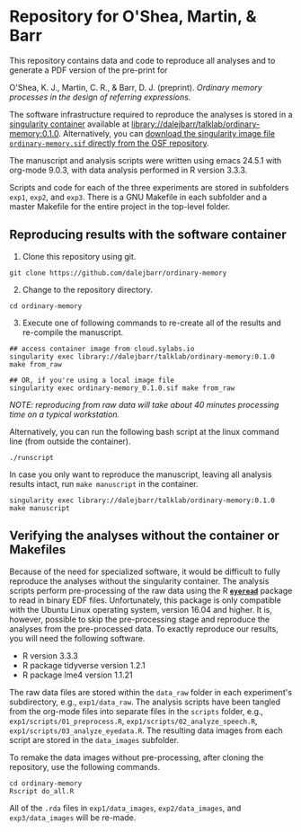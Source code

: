 # Repository for O'Shea, Martin, & Barr

This repository contains data and code to reproduce all analyses and to generate a PDF version of the pre-print for

O'Shea, K. J., Martin, C. R., & Barr, D. J. (preprint). *Ordinary memory processes in the design of referring expressions.*

The software infrastructure required to reproduce the analyses is stored in a [singularity container](https://sylabs.io/singularity/) available at [library://dalejbarr/talklab/ordinary-memory:0.1.0](https://cloud.sylabs.io/library/_container/5de5149734cc93d1ac4a265d). Alternatively, you can [download the singularity image file `ordinary-memory.sif` directly from the OSF repository](https://osf.io/862gp/).

The manuscript and analysis scripts were written using emacs 24.5.1 with org-mode 9.0.3, with data analysis performed in R version 3.3.3.

Scripts and code for each of the three experiments are stored in subfolders `exp1`, `exp2`, and `exp3`.  There is a GNU Makefile in each subfolder and a master Makefile for the entire project in the top-level folder.

## Reproducing results with the software container

1. Clone this repository using git.

```
git clone https://github.com/dalejbarr/ordinary-memory
```

2. Change to the repository directory.

```
cd ordinary-memory
```

3. Execute one of following commands to re-create all of the results and re-compile the manuscript.

```
## access container image from cloud.sylabs.io
singularity exec library://dalejbarr/talklab/ordinary-memory:0.1.0 make from_raw

## OR, if you're using a local image file
singularity exec ordinary-memory_0.1.0.sif make from_raw
```

*NOTE: reproducing from raw data will take about 40 minutes processing time on a typical workstation.*

Alternatively, you can run the following bash script at the linux command line (from outside the container).

```
./runscript
```

In case you only want to reproduce the manuscript, leaving all analysis results intact, run `make manuscript` in the container.

```
singularity exec library://dalejbarr/talklab/ordinary-memory:0.1.0 make manuscript
```

## Verifying the analyses without the container or Makefiles

Because of the need for specialized software, it would be difficult to fully reproduce the analyses without the singularity container. The analysis scripts perform pre-processing of the raw data using the R [**`eyeread`**](https://github.com/dalejbarr/eyeread) package to read in binary EDF files. Unfortunately, this package is only compatible with the Ubuntu Linux operating system, version 16.04 and higher. It is, however, possible to skip the pre-processing stage and reproduce the analyses from the pre-processed data. To exactly reproduce our results, you will need the following software.

* R version 3.3.3
* R package tidyverse version 1.2.1
* R package lme4 version 1.1.21

The raw data files are stored within the `data_raw` folder in each experiment's subdirectory, e.g., `exp1/data_raw`. The analysis scripts have been tangled from the org-mode files into separate files in the `scripts` folder, e.g., `exp1/scripts/01_preprocess.R`, `exp1/scripts/02_analyze_speech.R`, `exp1/scripts/03_analyze_eyedata.R`.  The resulting data images from each script are stored in the `data_images` subfolder. 

To remake the data images without pre-processing, after cloning the repository, use the following commands.

```
cd ordinary-memory
Rscript do_all.R
```

All of the `.rda` files in `exp1/data_images`, `exp2/data_images`, and `exp3/data_images` will be re-made.
